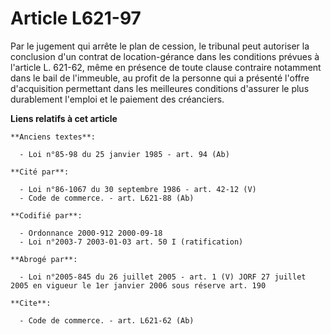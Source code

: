 # Article L621-97

Par le jugement qui arrête le plan de cession, le tribunal peut autoriser la conclusion d'un contrat de location-gérance dans
les conditions prévues à l'article L. 621-62, même en présence de toute clause contraire notamment dans le bail de
l'immeuble, au profit de la personne qui a présenté l'offre d'acquisition permettant dans les meilleures conditions d'assurer
le plus durablement l'emploi et le paiement des créanciers.

**Liens relatifs à cet article**

	**Anciens textes**:

	  - Loi n°85-98 du 25 janvier 1985 - art. 94 (Ab)

	**Cité par**:

	  - Loi n°86-1067 du 30 septembre 1986 - art. 42-12 (V)
	  - Code de commerce. - art. L621-88 (Ab)

	**Codifié par**:

	  - Ordonnance 2000-912 2000-09-18
	  - Loi n°2003-7 2003-01-03 art. 50 I (ratification)

	**Abrogé par**:

	  - Loi n°2005-845 du 26 juillet 2005 - art. 1 (V) JORF 27 juillet 2005 en vigueur le 1er janvier 2006 sous réserve art. 190

	**Cite**:

	  - Code de commerce. - art. L621-62 (Ab)
